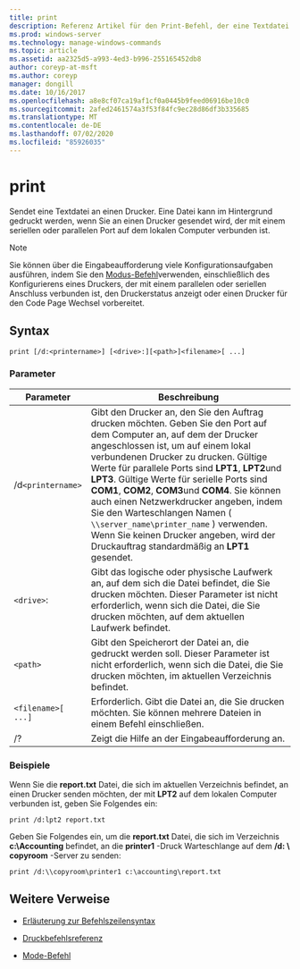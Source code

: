 ```yaml
---
title: print
description: Referenz Artikel für den Print-Befehl, der eine Textdatei an einen Drucker sendet.
ms.prod: windows-server
ms.technology: manage-windows-commands
ms.topic: article
ms.assetid: aa2325d5-a993-4ed3-b996-255165452db8
author: coreyp-at-msft
ms.author: coreyp
manager: dongill
ms.date: 10/16/2017
ms.openlocfilehash: a8e8cf07ca19af1cf0a0445b9feed06916be10c0
ms.sourcegitcommit: 2afed2461574a3f53f84fc9ec28d86df3b335685
ms.translationtype: MT
ms.contentlocale: de-DE
ms.lasthandoff: 07/02/2020
ms.locfileid: "85926035"
---
```

# <a name="print"></a>print

Sendet eine Textdatei an einen Drucker. Eine Datei kann im Hintergrund gedruckt werden, wenn Sie an einen Drucker gesendet wird, der mit einem seriellen oder parallelen Port auf dem lokalen Computer verbunden ist.

> [!NOTE]
> Sie können über die Eingabeaufforderung viele Konfigurationsaufgaben ausführen, indem Sie den [Modus-Befehl](mode.md)verwenden, einschließlich des Konfigurierens eines Druckers, der mit einem parallelen oder seriellen Anschluss verbunden ist, den Druckerstatus anzeigt oder einen Drucker für den Code Page Wechsel vorbereitet.

## <a name="syntax"></a>Syntax

```
print [/d:<printername>] [<drive>:][<path>]<filename>[ ...]
```

### <a name="parameters"></a>Parameter

| Parameter | Beschreibung |
|--|--|
| /d`<printername>` | Gibt den Drucker an, den Sie den Auftrag drucken möchten. Geben Sie den Port auf dem Computer an, auf dem der Drucker angeschlossen ist, um auf einem lokal verbundenen Drucker zu drucken. Gültige Werte für parallele Ports sind **LPT1**, **LPT2**und **LPT3**. Gültige Werte für serielle Ports sind **COM1**, **COM2**, **COM3**und **COM4**. Sie können auch einen Netzwerkdrucker angeben, indem Sie den Warteschlangen Namen ( `\\server_name\printer_name` ) verwenden. Wenn Sie keinen Drucker angeben, wird der Druckauftrag standardmäßig an **LPT1** gesendet. |
| `<drive>`: | Gibt das logische oder physische Laufwerk an, auf dem sich die Datei befindet, die Sie drucken möchten. Dieser Parameter ist nicht erforderlich, wenn sich die Datei, die Sie drucken möchten, auf dem aktuellen Laufwerk befindet. |
| `<path>` | Gibt den Speicherort der Datei an, die gedruckt werden soll. Dieser Parameter ist nicht erforderlich, wenn sich die Datei, die Sie drucken möchten, im aktuellen Verzeichnis befindet. |
| `<filename>[ ...]` | Erforderlich. Gibt die Datei an, die Sie drucken möchten. Sie können mehrere Dateien in einem Befehl einschließen. |
| /? | Zeigt die Hilfe an der Eingabeaufforderung an. |

### <a name="examples"></a>Beispiele

Wenn Sie die **report.txt** Datei, die sich im aktuellen Verzeichnis befindet, an einen Drucker senden möchten, der mit **LPT2** auf dem lokalen Computer verbunden ist, geben Sie Folgendes ein:

```
print /d:lpt2 report.txt
```

Geben Sie Folgendes ein, um die **report.txt** Datei, die sich im Verzeichnis **c:\Accounting** befindet, an die **printer1** -Druck Warteschlange auf dem **/d: \\ copyroom** -Server zu senden:

```
print /d:\\copyroom\printer1 c:\accounting\report.txt
```

## <a name="additional-references"></a>Weitere Verweise

- [Erläuterung zur Befehlszeilensyntax](command-line-syntax-key.md)

- [Druckbefehlsreferenz](print-command-reference.md)

- [Mode-Befehl](mode.md)